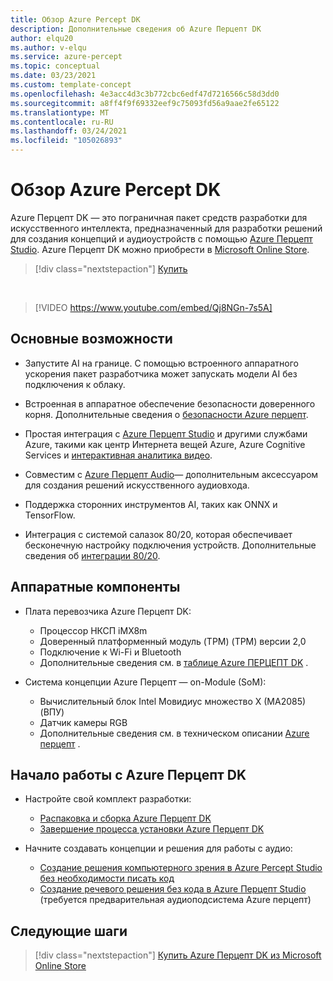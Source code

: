 ```yaml
---
title: Обзор Azure Percept DK
description: Дополнительные сведения об Azure Перцепт DK
author: elqu20
ms.author: v-elqu
ms.service: azure-percept
ms.topic: conceptual
ms.date: 03/23/2021
ms.custom: template-concept
ms.openlocfilehash: 4e3acc4d3c3b772cbc6edf47d7216566c58d3dd0
ms.sourcegitcommit: a8ff4f9f69332eef9c75093fd56a9aae2fe65122
ms.translationtype: MT
ms.contentlocale: ru-RU
ms.lasthandoff: 03/24/2021
ms.locfileid: "105026893"
---
```

# <a name="azure-percept-dk-overview"></a>Обзор Azure Percept DK

Azure Перцепт DK — это пограничная пакет средств разработки для искусственного интеллекта, предназначенный для разработки решений для создания концепций и аудиоустройств с помощью [Azure Перцепт Studio](./overview-azure-percept-studio.md). Azure Перцепт DK можно приобрести в [Microsoft Online Store](https://go.microsoft.com/fwlink/p/?LinkId=2155270).

> [!div class="nextstepaction"]
> [Купить](https://go.microsoft.com/fwlink/p/?LinkId=2155270)

</br>

> [!VIDEO https://www.youtube.com/embed/Qj8NGn-7s5A]

## <a name="key-features"></a>Основные возможности

- Запустите AI на границе. С помощью встроенного аппаратного ускорения пакет разработчика может запускать модели AI без подключения к облаку.

- Встроенная в аппаратное обеспечение безопасности доверенного корня. Дополнительные сведения о [безопасности Azure перцепт](./overview-percept-security.md).

- Простая интеграция с [Azure Перцепт Studio](https://go.microsoft.com/fwlink/?linkid=2135819) и другими службами Azure, такими как центр Интернета вещей Azure, Azure Cognitive Services и [интерактивная аналитика видео](https://docs.microsoft.com/azure/media-services/live-video-analytics-edge/overview).

- Совместим с [Azure Перцепт Audio](./overview-azure-percept-audio.md)— дополнительным аксессуаром для создания решений искусственного аудиовхода.

- Поддержка сторонних инструментов AI, таких как ONNX и TensorFlow.

- Интеграция с системой салазок 80/20, которая обеспечивает бесконечную настройку подключения устройств. Дополнительные сведения об [интеграции 80/20](./overview-8020-integration.md).

## <a name="hardware-components"></a>Аппаратные компоненты

- Плата перевозчика Azure Перцепт DK:
    - Процессор НКСП iMX8m
    - Доверенный платформенный модуль (TPM) (TPM) версии 2,0
    - Подключение к Wi-Fi и Bluetooth
    - Дополнительные сведения см. в [таблице Azure ПЕРЦЕПТ DK](./azure-percept-dk-datasheet.md) .

- Система концепции Azure Перцепт — on-Module (SoM):
    - Вычислительный блок Intel Мовидиус множество X (MA2085) (ВПУ)
    - Датчик камеры RGB
    - Дополнительные сведения см. в техническом описании [Azure перцепт](./azure-percept-vision-datasheet.md) .

## <a name="getting-started-with-azure-percept-dk"></a>Начало работы с Azure Перцепт DK

- Настройте свой комплект разработки:
    - [Распаковка и сборка Azure Перцепт DK](./quickstart-percept-dk-unboxing.md)
    - [Завершение процесса установки Azure Перцепт DK](./quickstart-percept-dk-set-up.md)

- Начните создавать концепции и решения для работы с аудио:
    - [Создание решения компьютерного зрения в Azure Percept Studio без необходимости писать код](./tutorial-nocode-vision.md)
    - [Создание речевого решения без кода в Azure Перцепт Studio](./tutorial-no-code-speech.md) (требуется предварительная аудиоподсистема Azure перцепт)

## <a name="next-steps"></a>Следующие шаги

> [!div class="nextstepaction"]
> [Купить Azure Перцепт DK из Microsoft Online Store](https://go.microsoft.com/fwlink/p/?LinkId=2155270)